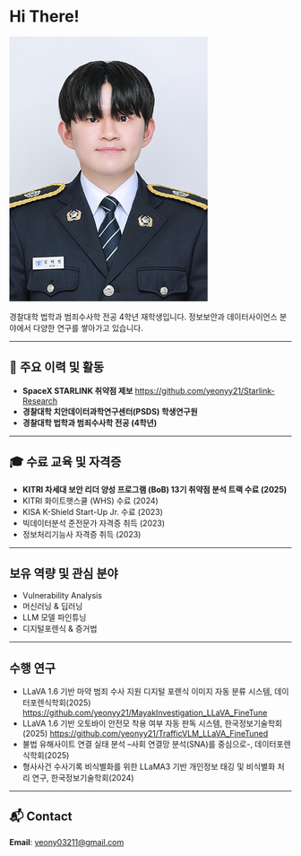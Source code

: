 # Hi There!

![Profile](2025_3_profile.jpg)


경찰대학 법학과 범죄수사학 전공 4학년 재학생입니다.
정보보안과 데이터사이언스 분야에서 다양한 연구를 쌓아가고 있습니다.

---

## 🚀 주요 이력 및 활동

- **SpaceX STARLINK 취약점 제보**
  https://github.com/yeonyy21/Starlink-Research
- **경찰대학 치안데이터과학연구센터(PSDS) 학생연구원**
- **경찰대학 법학과 범죄수사학 전공 (4학년)**

---

## 🎓 수료 교육 및 자격증

- **KITRI 차세대 보안 리더 양성 프로그램 (BoB) 13기 취약점 분석 트랙 수료 (2025)**
- KITRI 화이트햇스쿨 (WHS) 수료 (2024)
- KISA K-Shield Start-Up Jr. 수료 (2023)
- 빅데이터분석 준전문가 자격증 취득 (2023)
- 정보처리기능사 자격증 취득 (2023)
  

---

## 보유 역량 및 관심 분야

- Vulnerability Analysis
- 머신러닝 & 딥러닝
- LLM 모델 파인튜닝
- 디지털포렌식 & 증거법

---

## 수행 연구

- LLaVA 1.6 기반 마약 범죄 수사 지원 디지털 포렌식 이미지 자동 분류 시스템, 데이터포렌식학회(2025)
https://github.com/yeonyy21/MayakInvestigation_LLaVA_FineTune
- LLaVA 1.6 기반 오토바이 안전모 착용 여부 자동 판독 시스템, 한국정보기술학회(2025)
https://github.com/yeonyy21/TrafficVLM_LLaVA_FineTuned
- 불법 유해사이트 연결 실태 분석 –사회 연결망 분석(SNA)를 중심으로-, 데이터포렌식학회(2025)
- 형사사건 수사기록 비식별화를 위한 LLaMA3 기반 개인정보 태깅 및 비식별화 처리 연구, 한국정보기술학회(2024)
---


## 📬 Contact

**Email**: yeony03211@gmail.com

